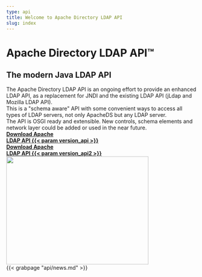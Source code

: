 ```yaml
---
type: api
title: Welcome to Apache Directory LDAP API
slug: index
---
```


<div class="hero clearfix">
  <div class="left">
    <h1>Apache Directory LDAP API&trade;</h1>
    <h2>The modern Java LDAP API</h2>
    <div class="description">
      The Apache Directory LDAP API is an ongoing effort to provide an enhanced LDAP API, as a replacement for JNDI and the existing LDAP API (jLdap and Mozilla LDAP API).<br/>
      This is a "schema aware" API with some convenient ways to access all types of LDAP servers, not only ApacheDS but any LDAP server.<br/>
      The API is OSGI ready and extensible. New controls, schema elements and network layer could be added or used in the near future.
    </div>
    <div class="download-link">
      <a href="/api/downloads-1.html" class="download_badge"><b>Download Apache<br>LDAP API {{< param version_api >}}</b></a>
    </div>
    <div class="download-link">
      <a href="/api/downloads-2.html" class="download_badge"><b>Download Apache<br>LDAP API {{< param version_api2 >}}</b></a>
    </div>
  </div>
  <div class="right">
    <img src="../images/hero-ldap-api.jpg" width="377" height="287" border="0"/>
  </div>
</div>

<div class="news">
    {{< grabpage "api/news.md" >}}
</div>
